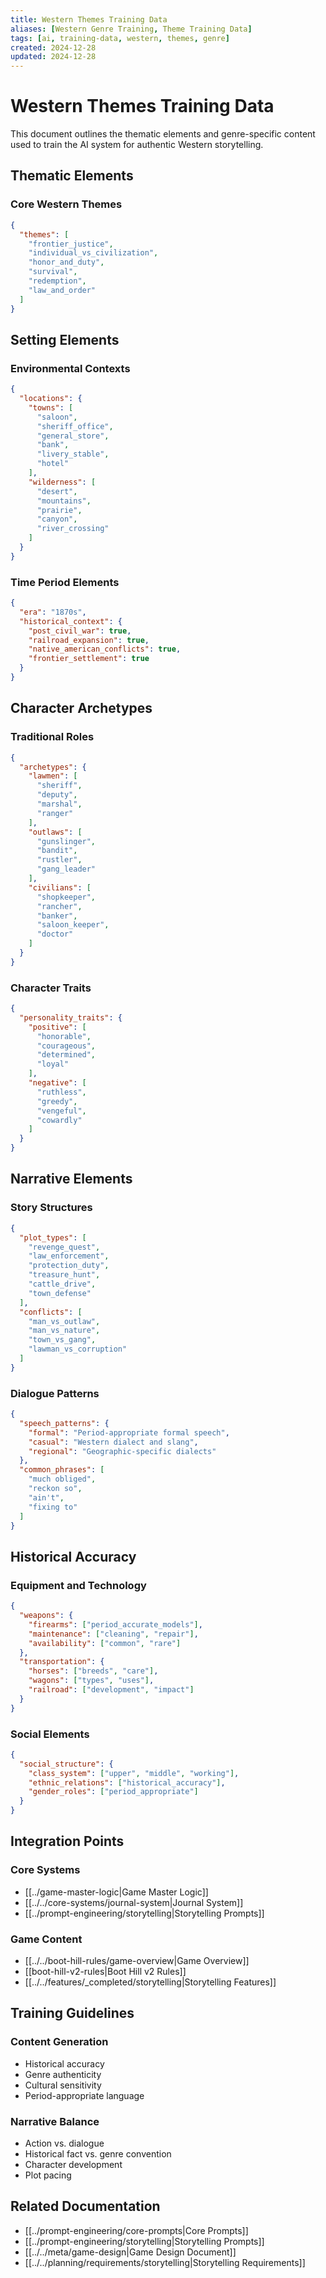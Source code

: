 ```yaml
---
title: Western Themes Training Data
aliases: [Western Genre Training, Theme Training Data]
tags: [ai, training-data, western, themes, genre]
created: 2024-12-28
updated: 2024-12-28
---
```


# Western Themes Training Data

This document outlines the thematic elements and genre-specific content used to train the AI system for authentic Western storytelling.

## Thematic Elements

### Core Western Themes
```json
{
  "themes": [
    "frontier_justice",
    "individual_vs_civilization",
    "honor_and_duty",
    "survival",
    "redemption",
    "law_and_order"
  ]
}
```

## Setting Elements

### Environmental Contexts
```json
{
  "locations": {
    "towns": [
      "saloon",
      "sheriff_office",
      "general_store",
      "bank",
      "livery_stable",
      "hotel"
    ],
    "wilderness": [
      "desert",
      "mountains",
      "prairie",
      "canyon",
      "river_crossing"
    ]
  }
}
```

### Time Period Elements
```json
{
  "era": "1870s",
  "historical_context": {
    "post_civil_war": true,
    "railroad_expansion": true,
    "native_american_conflicts": true,
    "frontier_settlement": true
  }
}
```

## Character Archetypes

### Traditional Roles
```json
{
  "archetypes": {
    "lawmen": [
      "sheriff",
      "deputy",
      "marshal",
      "ranger"
    ],
    "outlaws": [
      "gunslinger",
      "bandit",
      "rustler",
      "gang_leader"
    ],
    "civilians": [
      "shopkeeper",
      "rancher",
      "banker",
      "saloon_keeper",
      "doctor"
    ]
  }
}
```

### Character Traits
```json
{
  "personality_traits": {
    "positive": [
      "honorable",
      "courageous",
      "determined",
      "loyal"
    ],
    "negative": [
      "ruthless",
      "greedy",
      "vengeful",
      "cowardly"
    ]
  }
}
```

## Narrative Elements

### Story Structures
```json
{
  "plot_types": [
    "revenge_quest",
    "law_enforcement",
    "protection_duty",
    "treasure_hunt",
    "cattle_drive",
    "town_defense"
  ],
  "conflicts": [
    "man_vs_outlaw",
    "man_vs_nature",
    "town_vs_gang",
    "lawman_vs_corruption"
  ]
}
```

### Dialogue Patterns
```json
{
  "speech_patterns": {
    "formal": "Period-appropriate formal speech",
    "casual": "Western dialect and slang",
    "regional": "Geographic-specific dialects"
  },
  "common_phrases": [
    "much obliged",
    "reckon so",
    "ain't",
    "fixing to"
  ]
}
```

## Historical Accuracy

### Equipment and Technology
```json
{
  "weapons": {
    "firearms": ["period_accurate_models"],
    "maintenance": ["cleaning", "repair"],
    "availability": ["common", "rare"]
  },
  "transportation": {
    "horses": ["breeds", "care"],
    "wagons": ["types", "uses"],
    "railroad": ["development", "impact"]
  }
}
```

### Social Elements
```json
{
  "social_structure": {
    "class_system": ["upper", "middle", "working"],
    "ethnic_relations": ["historical_accuracy"],
    "gender_roles": ["period_appropriate"]
  }
}
```

## Integration Points

### Core Systems
- [[../game-master-logic|Game Master Logic]]
- [[../../core-systems/journal-system|Journal System]]
- [[../prompt-engineering/storytelling|Storytelling Prompts]]

### Game Content
- [[../../boot-hill-rules/game-overview|Game Overview]]
- [[boot-hill-v2-rules|Boot Hill v2 Rules]]
- [[../../features/_completed/storytelling|Storytelling Features]]

## Training Guidelines

### Content Generation
- Historical accuracy
- Genre authenticity
- Cultural sensitivity
- Period-appropriate language

### Narrative Balance
- Action vs. dialogue
- Historical fact vs. genre convention
- Character development
- Plot pacing

## Related Documentation
- [[../prompt-engineering/core-prompts|Core Prompts]]
- [[../prompt-engineering/storytelling|Storytelling Prompts]]
- [[../../meta/game-design|Game Design Document]]
- [[../../planning/requirements/storytelling|Storytelling Requirements]]